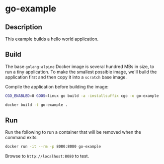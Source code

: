# go-example

## Description

This example builds a hello world application.

## Build

The base `golang:alpine` Docker image is several hundred MBs in size, to run a tiny application. To make the smallest possible image, we'll build the application first and then copy it into a `scratch` base image.

Compile the application before building the image:

```bash
CGO_ENABLED=0 GOOS=linux go build -a -installsuffix cgo -o go-example .
```

```bash
docker build -t go-example .
```

## Run

Run the following to run a container that will be removed when the command exits:

```bash
docker run -it --rm -p 8080:8080 go-example
```

Browse to `http://localhost:8080` to test.